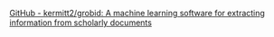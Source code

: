 
[GitHub - kermitt2/grobid: A machine learning software for extracting information from scholarly documents](https://github.com/kermitt2/grobid)
